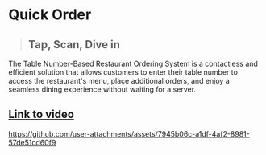 # Quick Order
> ## Tap, Scan, Dive in


The Table Number-Based Restaurant Ordering System is a contactless and efficient solution that allows customers to enter their table number to access the restaurant's menu, place additional orders, and enjoy a seamless dining experience without waiting for a server.



## [Link to video](https://drive.google.com/file/d/1imdQ9eEQB0lQqHK_1qx03UfFvHfMHX6Z/)



https://github.com/user-attachments/assets/7945b06c-a1df-4af2-8981-57de51cd60f9

